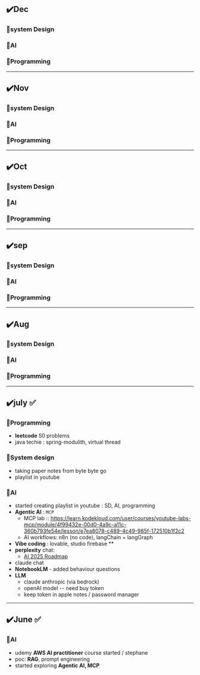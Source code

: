 ## ✔️Dec
### 🔸system Design
### 🔸AI
### 🔸Programming

---
## ✔️Nov
### 🔸system Design
### 🔸AI
### 🔸Programming

---
## ✔️Oct
### 🔸system Design
### 🔸AI
### 🔸Programming

---
## ✔️sep
### 🔸system Design
### 🔸AI
### 🔸Programming

---
## ✔️Aug
### 🔸system Design
### 🔸AI
### 🔸Programming

---
## ✔️july ✅
### 🔸Programming
- **leetcode** 50 problems 
- java techie : spring-modulith, virtual thread
### 🔸System design
- taking paper notes from byte byte go
- playlist in youtube

### 🔸AI
- started creating  playlist in youtube : SD, AI, programming
- **Agentic AI** : `MCP` 
    - MCP lab :: https://learn.kodekloud.com/user/courses/youtube-labs-mcp/module/4f99432e-00d0-4a9c-a11c-360b793fe54e/lesson/e7ea8078-c489-4c49-985f-172510b1f2c2
    - AI workflows: n8n (no code), langChain + langGraph
- **Vibe coding** : lovable, studio firebase **
- **perplexity** chat:
    -  [AI 2025 Roadmap](https://www.perplexity.ai/spaces/ai-2025-roadmap-ZBBDClXfTSq.lCwmrLAfUw) 
- claude chat
- **NotebookLM** - added behaviour questions
- **LLM** 
    - claude anthropic (via bedrock)
    - openAI model -- need buy token 
    - keep token in apple notes / password manager

---
## ✔️June ✅
### 🔸AI
- udemy **AWS AI practitioner** course started / stephane
- poc: **RAG**, prompt engineering
- started exploring **Agentic AI, MCP**


